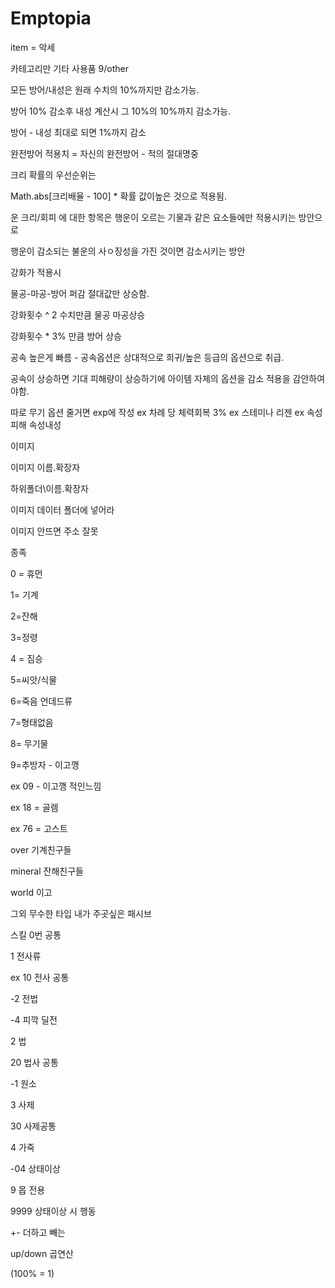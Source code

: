 # Emptopia

item = 악세



카테고리만 기타 사용품 9/other 





모든 방어/내성은 원래 수치의 10%까지만 감소가능.

방어 10% 감소후 내성 계산시 그 10%의 10%까지 감소가능.

방어 - 내성 최대로 되면 1%까지 감소



완전방어 적용치 = 자신의 완전방어 - 적의 절대명중



크리 확률의 우선순위는

Math.abs[크리배율 - 100] * 확률 값이높은 것으로 적용됨.

운 크리/회피 에 대한 항목은 행운이 오르는 기물과 같은 요소들에만 적용시키는 방안으로

행운이 감소되는 불운의 사ㅇ징성을 가진 것이면 감소시키는 방안



강화가 적용시

물공-마공-방어 퍼감 절대값만 상승함.

강화횟수 ^ 2 수치만큼 물공 마공상승

강화횟수 * 3% 만큼 방어 상승



공속 높은게 빠름 - 공속옵션은 상대적으로 희귀/높은 등급의 옵션으로 취급.

공속이 상승하면 기대 피해량이 상승하기에 아이템 자체의 옵션을 감소 적용을 감안하여야함.



따로 무기 옵션 줄거면 exp에 작성
ex 차례 당 체력회복 3%
ex 스테미나 리젠
ex 속성피해 속성내성


이미지 

 이미지 이름.확장자

하위폴더\\이름.확장자

이미지 데이터 폴더에 넣어라

이미지 안뜨면 주소 잘못



종족

0 = 휴먼

1= 기계

2=잔해

3=정령

4 = 짐승

5=씨앗/식물

6=죽음 언데드류

7=형태없음 

8= 무기물

9=추방자 - 이고깽 



ex 09 - 이고깽 적인느낌

ex 18 = 골렘

ex 76 = 고스트



over 기계친구들

mineral 잔해친구들

world 이고

그외 무수한 타입 내가 주곳싶은 패시브



스킬 0번 공통

1 전사류

ex 10 전사 공통

-2 전법

-4 피깍 딜전

2 법

20 법사 공통

-1 원소

3 사제

30 사제공통

4 가죽

-04 상태이상



9 몹 전용



9999 상태이상 시 행동



+- 더하고 빼는

up/down 곱연산

(100% = 1)

